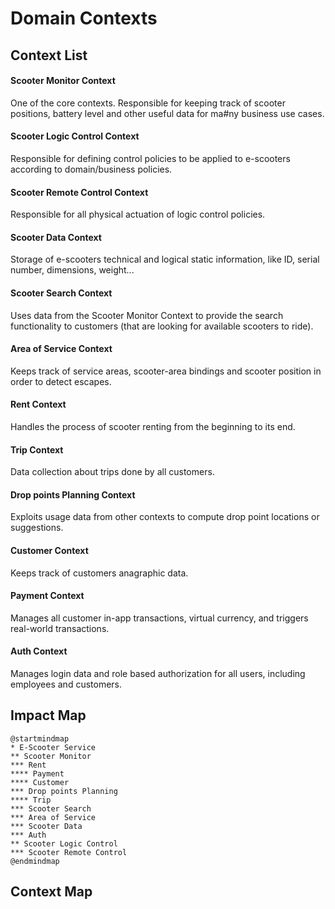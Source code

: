 # Domain Contexts
## Context List
#### Scooter Monitor Context
One of the core contexts. Responsible for keeping track of scooter positions, battery level and other useful data for ma#ny business use cases.
#### Scooter Logic Control Context
Responsible for defining control policies to be applied to e-scooters according to domain/business policies.
#### Scooter Remote Control Context
Responsible for all physical actuation of logic control policies.
#### Scooter Data Context
Storage of e-scooters technical and logical static information, like ID, serial number, dimensions, weight...
#### Scooter Search Context
Uses data from the Scooter Monitor Context to provide the search functionality to customers (that are looking for available scooters to ride).
#### Area of Service Context
Keeps track of service areas, scooter-area bindings and scooter position in order to detect escapes.
#### Rent Context
Handles the process of scooter renting from the beginning to its end.
#### Trip Context
Data collection about trips done by all customers.
#### Drop points Planning Context
Exploits usage data from other contexts to compute drop point locations or suggestions.
#### Customer Context
Keeps track of customers anagraphic data.
#### Payment Context
Manages all customer in-app transactions, virtual currency, and triggers real-world transactions.
#### Auth Context
Manages login data and role based authorization for all users, including employees and customers.


## Impact Map
```plantuml
@startmindmap
* E-Scooter Service
** Scooter Monitor
*** Rent
**** Payment
**** Customer
*** Drop points Planning
**** Trip
*** Scooter Search
*** Area of Service
*** Scooter Data
*** Auth
** Scooter Logic Control
*** Scooter Remote Control
@endmindmap
```

## Context Map
